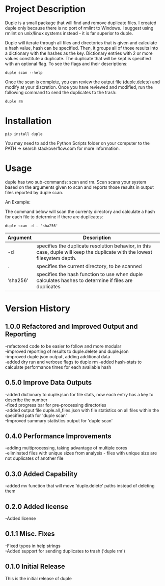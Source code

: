 # Project Description

Duple is a small package that will find and remove duplicate files.  I created duple only because there is no port of rmlint to Windows.  I suggest using rmlint on unix/linux systems instead - it is far superior to duple.

Duple will iterate through all files and directories that is given and calculate a hash value, hash can be specified.  Then, it groups all of those results into a dictionary with the hashes as the key.  Dictionary entries with 2 or more values constitute a duplicate.  The duplicate that will be kept is specified with an optional flag.  To see the flags and their descriptions:

    duple scan --help

Once the scan is complete, you can review the output file (duple.delete) and modify at your discretion.  Once you have reviewed and modified, run the following command to send the duplicates to the trash:

    duple rm

# Installation

    pip install duple

You may need to add the Python Scripts folder on your computer to the PATH -> search stackoverflow.com for more information.

# Usage

duple has two sub-commands: scan and rm.  Scan scans your system based on the arguments given to scan and reports those results in output files reported by duple scan.

An Example:

The command below will scan the currenty directory and calculate a hash for each file to determine if there are duplicates:

    duple scan -d . 'sha256'

|Argument|Description|
|--------|-----------|
|-d|specifies the duplicate resolution behavior, in this case, duple will keep the duplicate with the lowest filesystem depth.|
|.|specifies the current directory, to be scanned|
|'sha256'|specifies the hash function to use when duple calculates hashes to determine if files are duplicates|

# Version History
## 1.0.0 Refactored and Improved Output and Reporting
-refactored code to be easier to follow and more modular<br>
-improved reporting of results to duple.delete and duple.json<br>
-improved duple.json output, adding additional data<br>
-added dry run and verbose flags to duple rm
-added hash-stats to calculate performance times for each available hash

## 0.5.0 Improve Data Outputs
-added dictionary to duple.json for file stats, now each entry has a key to describe the number<br>
-fixed progress bar for pre-processing directories<br>
-added output file duple.all_files.json with file statistics on all files within the specified path for 'duple scan'<br>
-Improved summary statistics output for 'duple scan'

## 0.4.0 Performance Improvements
-adding multiprocessing, taking advantage of multiple cores<br>
-eliminated files with unique sizes from analysis - files with unique size are not duplicates of another file

## 0.3.0 Added Capability
-added mv function that will move 'duple.delete' paths instead of deleting them

## 0.2.0 Added license
-Added license

## 0.1.1 Misc. Fixes
-Fixed typos in help strings<br>
-Added support for sending duplicates to trash ('duple rm')

## 0.1.0 Initial Release
This is the initial release of duple